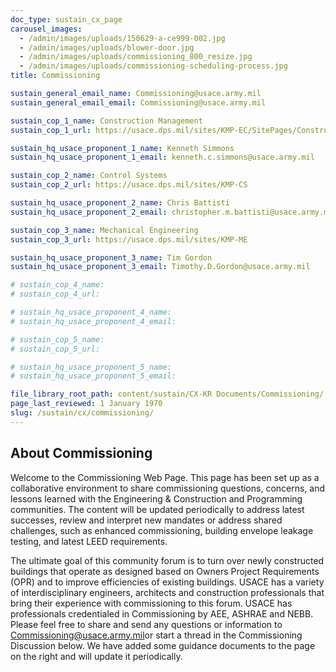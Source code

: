 ```yaml
---
doc_type: sustain_cx_page
carousel_images:
  - /admin/images/uploads/150629-a-ce999-002.jpg
  - /admin/images/uploads/blower-door.jpg
  - /admin/images/uploads/commissioning_800_resize.jpg
  - /admin/images/uploads/commissioning-scheduling-process.jpg
title: Commissioning

sustain_general_email_name: Commissioning@usace.army.mil
sustain_general_email_email: Commissioning@usace.army.mil

sustain_cop_1_name: Construction Management
sustain_cop_1_url: https://usace.dps.mil/sites/KMP-EC/SitePages/Construction.aspx

sustain_hq_usace_proponent_1_name: Kenneth Simmons
sustain_hq_usace_proponent_1_email: kenneth.c.simmons@usace.army.mil

sustain_cop_2_name: Control Systems
sustain_cop_2_url: https://usace.dps.mil/sites/KMP-CS

sustain_hq_usace_proponent_2_name: Chris Battisti
sustain_hq_usace_proponent_2_email: christopher.m.battisti@usace.army.mil

sustain_cop_3_name: Mechanical Engineering
sustain_cop_3_url: https://usace.dps.mil/sites/KMP-ME

sustain_hq_usace_proponent_3_name: Tim Gordon
sustain_hq_usace_proponent_3_email: Timothy.D.Gordon@usace.army.mil

# sustain_cop_4_name: 
# sustain_cop_4_url:  

# sustain_hq_usace_proponent_4_name: 
# sustain_hq_usace_proponent_4_email: 

# sustain_cop_5_name: 
# sustain_cop_5_url: 

# sustain_hq_usace_proponent_5_name: 
# sustain_hq_usace_proponent_5_email: 

file_library_root_path: content/sustain/CX-KR Documents/Commissioning/
page_last_reviewed: 1 January 1970
slug: /sustain/cx/commissioning/
---
```


## About Commissioning

Welcome to the Commissioning Web Page. This page has been set up as a collaborative environment to share commissioning questions, concerns, and lessons learned with the Engineering & Construction and Programming communities. The content will be updated periodically to address latest successes, review and interpret new mandates or address shared challenges, such as enhanced commissioning, building envelope leakage testing, and latest LEED requirements.

The ultimate goal of this community forum is to turn over newly constructed buildings that operate as designed based on Owners Project Requirements (OPR) and to improve efficiencies of existing buildings. USACE has a variety of interdisciplinary engineers, architects and construction professionals that bring their experience with commissioning to this forum. USACE has professionals credentialed in Commissioning by AEE, ASHRAE and NEBB. Please feel free to share and send any questions or information to Commissioning@usace.army.mil ​​or start a thread in the Commissioning Discussion below. We have added some guidance documents to the page on the right and will update it periodically.
